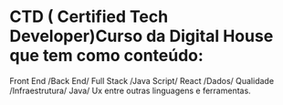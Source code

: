 # CTD ( Certified Tech Developer)Curso da Digital House que tem como conteúdo:
Front End /Back End/ Full Stack /Java Script/ React /Dados/ Qualidade /Infraestrutura/
Java/ Ux entre outras linguagens e ferramentas.


